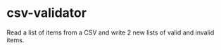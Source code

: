 csv-validator
=============

Read a list of items from a CSV and write 2 new lists of valid and invalid items.
